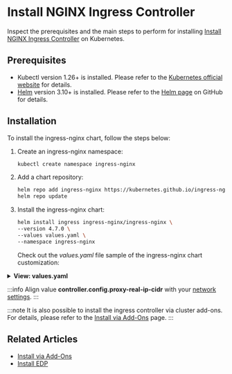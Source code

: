 # Install NGINX Ingress Controller

Inspect the prerequisites and the main steps to perform for installing [Install NGINX Ingress Controller](https://docs.nginx.com/nginx-ingress-controller/intro/overview/) on Kubernetes.

## Prerequisites

* Kubectl version 1.26+ is installed. Please refer to the [Kubernetes official website](https://kubernetes.io/releases/) for details.
* [Helm](https://helm.sh) version 3.10+ is installed. Please refer to the [Helm page](https://github.com/helm/helm/releases) on GitHub for details.

## Installation

To install the ingress-nginx chart, follow the steps below:

1. Create an ingress-nginx namespace:

    ```bash
    kubectl create namespace ingress-nginx
    ```

2. Add a chart repository:

    ```bash
    helm repo add ingress-nginx https://kubernetes.github.io/ingress-nginx
    helm repo update
    ```

3. Install the ingress-nginx chart:

    ```bash
    helm install ingress ingress-nginx/ingress-nginx \
    --version 4.7.0 \
    --values values.yaml \
    --namespace ingress-nginx
    ```

   Check out the _values.yaml_ file sample of the ingress-nginx chart customization:

<details>
<summary><b>View: values.yaml</b></summary>

```yaml
controller:
  addHeaders:
    X-Content-Type-Options: nosniff
    X-Frame-Options: SAMEORIGIN
  resources:
    limits:
      memory: "256Mi"
    requests:
      cpu: "50m"
      memory: "128M"
  config:
    ssl-redirect: 'true'
    client-header-buffer-size: '64k'
    http2-max-field-size: '64k'
    http2-max-header-size: '64k'
    large-client-header-buffers: '4 64k'
    upstream-keepalive-timeout: '120'
    keep-alive: '10'
    use-forwarded-headers: 'true'
    proxy-real-ip-cidr: '172.32.0.0/16'
    proxy-buffer-size: '8k'

  # To watch Ingress objects without the ingressClassName field set parameter value to true.
  # https://kubernetes.github.io/ingress-nginx/#i-have-only-one-ingress-controller-in-my-cluster-what-should-i-do
  watchIngressWithoutClass: true

  service:
    type: NodePort
    nodePorts:
      http: 32080
      https: 32443
  updateStrategy:
    rollingUpdate:
      maxUnavailable: 1
    type: RollingUpdate
  metrics:
    enabled: true
defaultBackend:
  enabled: true
serviceAccount:
  create: true
  name: nginx-ingress-service-account
```

</details>

:::info
  Align value **controller.config.proxy-real-ip-cidr** with your [network settings](https://kubernetes.github.io/ingress-nginx/user-guide/miscellaneous/#source-ip-address).
:::

:::note
  It is also possible to install the ingress controller via cluster add-ons. For details, please refer to the [Install via Add-Ons](add-ons-overview.md) page.
:::

## Related Articles

* [Install via Add-Ons](add-ons-overview.md)
* [Install EDP](install-kuberocketci.mdx)
